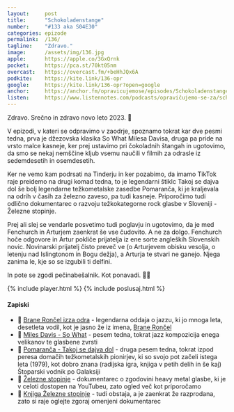 ```yaml
---
layout: 	post
title:  	"Schokoladenstange"
number: 	"#133 aka S04E30"
categories:	epizode
permalink:	/136/
tagline: 	"Zdravo."
image:		/assets/img/136.jpg
apple:		https://apple.co/3GxQrnk
pocket:		https://pca.st/70kt05nm
overcast:	https://overcast.fm/+beHhJQx6A
podkite:	https://kite.link/136-opr
google:		https://kite.link/136-opr?open=google
anchor:		https://anchor.fm/opravicujemose/episodes/Schokoladenstange-e1svggg
listen:		https://www.listennotes.com/podcasts/opravičujemo-se-za/schokoladenstange-5cDfUpaE2i3/embed/
---
```


Zdravo. Srečno in zdravo novo leto 2023. 🎉 

V epizodi, v kateri se odpravimo v zaodrje, spoznamo tokrat kar dve pesmi tedna, prva je džezovska klasika So What Milesa Davisa, druga pa pride na vrsto malce kasneje, ker prej ustavimo pri čokoladnih štangah in ugotovimo, da smo se nekaj nemščine kljub vsemu naučili v filmih za odrasle iz sedemdesetih in osemdesetih. 

Ker ne vemo kam podrsati na Tinderju in ker pozabimo, da imamo TikTok raje preidemo na drugi komad tedna, to je legendarni štiklc Takoj se dajva dol še bolj legendarne težkometalske zasedbe Pomaranča, ki je kraljevala na odrih v časih za železno zaveso, pa tudi kasneje. Priporočimo tudi odlično dokumentarec o razvoju težkokategorne rock glasbe v Sloveniji - Železne stopinje. 

Prej ali slej se vendarle posvetimo tudi poglavju in ugotovimo, da je med Fenchurch in Arturjem zaenkrat še vse čudovito. A ne za dolgo. Fenchurch hoče odgovore in Artur pokliče prijatelja iz ene sorte angleških Slovenskih novic. Novinarski prijatelj čisto preveč ve (o Arturjevem obisku vesolja, o letenju nad Islingtonom in Bogu dežja), a Arturja te stvari ne ganejo. Njega zanima le, kje so se izgubili ti delfini. 

In pote se zgodi pečinabešalnik. Kot ponavadi. 🤷‍♂️ 

{% include player.html %}
{% include poslusaj.html %}

<!--break-->

#### Zapiski

- 🎵 [Brane Rončel izza odra](https://365.rtvslo.si/arhiv/koncerti-kulturno-umetniski-program/118776758) - legendarna oddaja o jazzu, ki jo mnoga leta, desetleta vodil, kot je jasno že iz imena, [Brane Rončel](https://sl.wikipedia.org/wiki/Brane_Ron%C4%8Del)
- 🎺 [Miles Davis - So What](https://www.youtube.com/watch?v=ylXk1LBvIqU) - pesem tedna, tokrat jazz kompozicija enega velikanov te glasbene zvrsti
- 🍊 [Pomaranča - Takoj se dajva dol](https://www.youtube.com/watch?v=95-rE4RRpvM) - druga pesem tedna, tokrat izpod peresa domačih težkometalskih pionirjev, ki so svojo pot začeli istega leta (1979), kot dobro znana (radijska igra, knjiga v petih delih in še kaj) Štoparski vodnik po Galaksiji
- 🤘 [Železne stopinje](https://www.youtube.com/watch?v=gpawpYf9U9Q) - dokumentarec o zgodovini heavy metal glasbe, ki je v celoti dostopen na YouTubeu, zato ogled več kot priporočamo
- 📕 [Knjiga Železne stopinje](https://www.rocker.si/knjiga-zelezne-stopinje-razprodana/) - tudi obstaja, a je zaenkrat že razprodana, zato si raje oglejte zgoraj omenjeni dokumentarec